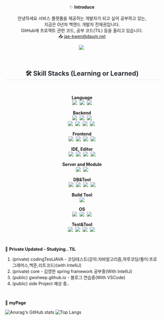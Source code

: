 <!--
<div align="center">
<img src="https://capsule-render.vercel.app/api?type=rect&color=auto&height=120&text=전재권%20GitHub&animation=fadeIn&fontColor=ffffff&fontSize=60" />
</div>
<br/>
-->

<div align="center">
   
✨ **Introduce**<br/><br/>
안녕하세요 서비스 플랫폼을 제공하는 개발자가 되고 싶어 공부하고 있는, <br/>
지금은 0년차 백엔드 개발자 전재권입니다.<br/>
GitHub에 프로젝트 관련 코드, 공부 코드(TIL) 등을 올리고 있습니다.<br/>
📤 jae-kwen@daum.net<br/>

</div>

<div align= "center">

<a href="https://gw-sheep.tistory.com/"><img src="https://img.shields.io/badge/Tistory-000000?style=flat&logo=Tistory&logoColor=white"/></a>&nbsp;

</div>

<br/>

<div align="center">

<h2 style="border-bottom: 1px solid #d8dee4; color: #282d33;"> 🛠️ Skill Stacks (Learning or Learned) </h2> <br> 

**Language**<br/>
<img src="https://img.shields.io/badge/JAVA-3776AB?style=flat"/>&nbsp;
<img src="https://img.shields.io/badge/Javascript-F7DF1E?style=flat&logo=Javascript&logoColor=white"/>&nbsp;
<img src="https://img.shields.io/badge/Python-3776AB?style=flat&logo=Python&logoColor=white"/><br/>

**Backend**<br/>
<img src="https://img.shields.io/badge/Spring-6DB33F?style=flat&logo=Spring&logoColor=white"/>&nbsp;
<img src="https://img.shields.io/badge/Spring Boot-6DB33F?style=flat&logo=Spring Boot&logoColor=white"/>&nbsp;
<img src="https://img.shields.io/badge/Node.js-339933?style=flat&logo=Node.js&logoColor=white"/><br/>
<img src="https://img.shields.io/badge/Kibana-005571?style=flat&logo=Kibana&logoColor=white"/>&nbsp;
<img src="https://img.shields.io/badge/Logstash-005571?style=flat&logo=Logstash&logoColor=white"/>&nbsp;
<img src="https://img.shields.io/badge/Elasticsearch-005571?style=flat&logo=Elasticsearch&logoColor=white"/>&nbsp;
<img src="https://img.shields.io/badge/Jenkins-D24939?style=flat&logo=Jenkins&logoColor=white"/>&nbsp;

**Frontend**<br/>
<img src="https://img.shields.io/badge/HTML5-E34F26?style=flat&logo=HTML5&logoColor=white"/>&nbsp;
<img src="https://img.shields.io/badge/CSS3-1572B6?style=flat&logo=CSS3&logoColor=white"/>&nbsp;
<img src="https://img.shields.io/badge/JSP-3776AB?style=flat"/>&nbsp;
<img src="https://img.shields.io/badge/thymeleaf-005F0F?style=flat&logo=thymeleaf&logoColor=white"/><br/>

**IDE, Editor**<br/>
<img src="https://img.shields.io/badge/IntelliJ IDEA-000000?style=flat&logo=IntelliJ IDEA&logoColor=white"/>&nbsp;
<img src="https://img.shields.io/badge/Eclipse IDE-2C2255?style=flat&logo=Eclipse IDE&logoColor=white"/>&nbsp;
<img src="https://img.shields.io/badge/Visual Studio Code-007ACC?style=flat&logo=Visual Studio Code&logoColor=white"/>&nbsp;
<img src="https://img.shields.io/badge/Sublime Text-FF9800?style=flat&logo=Sublime Text&logoColor=white"/><br/>

**Server and Module**<br/>
<img src="https://img.shields.io/badge/Express-339933?style=flat"/>&nbsp;
<img src="https://img.shields.io/badge/Apache Tomcat-F8DC75?style=flat&logo=Apache Tomcat&logoColor=white"/><br/>

**DB&Tool**<br/>
<img src="https://img.shields.io/badge/Oracle-F80000?style=flat&logo=Oracle&logoColor=white"/>&nbsp;
<img src="https://img.shields.io/badge/MySQL-4479A1?style=flat&logo=MySQL&logoColor=white"/>&nbsp;
<img src="https://img.shields.io/badge/MySQL(Workbench)-4479A1?style=flat"/>&nbsp;
<img src="https://img.shields.io/badge/DBeaver-382923?style=flat&logo=DBeaver&logoColor=white"/><br/>

**Build Tool**<br/>
<img src="https://img.shields.io/badge/Gradle-02303A?style=flat&logo=Gradle&logoColor=white"/><br/>

**OS**<br/>
<img src="https://img.shields.io/badge/Linux-FCC624?style=flat&logo=Linux&logoColor=white"/>&nbsp;
<img src="https://img.shields.io/badge/Ubuntu-E95420?style=flat&logo=Ubuntu&logoColor=white"/>&nbsp;
<img src="https://img.shields.io/badge/Windows-0078D4?style=flat&logo=Windows&logoColor=white"/><br/>

**Test&Tool**<br/>
<img src="https://img.shields.io/badge/Postman-FF6C37?style=flat&logo=Postman&logoColor=white"/>&nbsp;
<img src="https://img.shields.io/badge/Git-F05032?style=flat&logo=Git&logoColor=white"/>&nbsp;
<img src="https://img.shields.io/badge/Jira-0052CC?style=flat&logo=Jira&logoColor=white"/>&nbsp;
<img src="https://img.shields.io/badge/Notion-000000?style=flat&logo=Notion&logoColor=white"/>&nbsp;

</div>

<br/>

🌱 **Private Updated - Studying.. TIL** <br/>
1. (private) codingTestJAVA - 코딩테스트(강의:자바알고리즘,하루코딩/풀이:프로그래머스,백준,리트코드)(with IntelliJ)<br/>
2. (private) core - 김영한 spring framework 공부중(With IntelliJ)<br/>
3. (public) gwsheep.github.io - 블로그 연습중(With VSCode)<br/>
4. (public) side Project 예상 중..

<br/>


<!--
[![Hits](https://hits.seeyoufarm.com/api/count/incr/badge.svg?url=https%3A%2F%2Fgithub.com%2Fgwsheep%2Fhit-counter&count_bg=%233945C4&title_bg=%23555555&icon=github.svg&icon=&icon_color=%23E7E7E7&title=GitHub&edge_flat=false)](https://hits.seeyoufarm.com)<br/>
-->

🔭 **myPage** <br/>

![Anurag's GitHub stats](https://github-readme-stats.vercel.app/api?username=gwsheep&show_icons=true&theme=vue) 
![Top Langs](https://github-readme-stats.vercel.app/api/top-langs/?username=gwsheep&layout=compact&theme=vue)

 
<!--

**버튼 참고 사이트 https://simpleicons.org/
**gwsheep/gwsheep** is a ✨ _special_ ✨ repository because its `README.md` (this file) appears on your GitHub profile.
** https://docs.github.com/en 참고사이트

Here are some ideas to get you started:

- 🔭 I’m currently working on ...
- 🌱 I’m currently learning ...
- 👯 I’m looking to collaborate on ...
- 🤔 I’m looking for help with ...
- 💬 Ask me about ...
- 📫 How to reach me: ...
- 😄 Pronouns: ...
- ⚡ Fun fact: ...
-->

